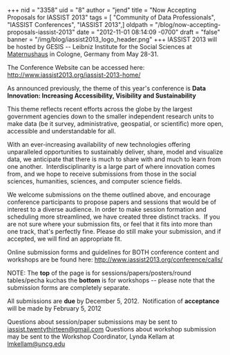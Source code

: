 +++
nid = "3358"
uid = "8"
author = "jend"
title = "Now Accepting Proposals for IASSIST 2013"
tags = [ "Community of Data Professionals", "IASSIST Conferences", "IASSIST 2013",]
oldpath = "/blog/now-accepting-proposals-iassist-2013"
date = "2012-11-01 08:14:09 -0700"
draft = "false"
banner = "/img/blog/iassist2013_logo_header.png"
+++
IASSIST 2013 will be hosted by GESIS -- Leibniz Institute for the Social
Sciences at
[Maternushaus](http://www.maternushaus.de/ "Opens external link in new window")
in Cologne, Germany from May 28-31.

The Conference Website can be accessed here:
<http://www.iassist2013.org/iassist-2013-home/>

As announced previously, the theme of this year's conference is **Data
Innovation: Increasing Accessibility, Visibility and Sustainability**

This theme reflects recent efforts across the globe by the largest
government agencies down to the smaller independent research units to
make data (be it survey, administrative, geospatial, or scientific) more
open, accessible and understandable for all.

With an ever-increasing availability of new technologies offering
unparalleled opportunities to sustainably deliver, share, model and
visualize data, we anticipate that there is much to share with and much
to learn from one another.  Interdisciplinarity is a large part of where
innovation comes from, and we hope to receive submissions from those in
the social sciences, humanities, sciences, and computer science fields.

We welcome submissions on the theme outlined above, and encourage
conference participants to propose papers and sessions that would be of
interest to a diverse audience. In order to make session formation and
scheduling more streamlined, we have created three distinct tracks.  If
you are not sure where your submission fits, or feel that it fits into
more than one track, that's perfectly fine. Please do still make your
submission, and if accepted, we will find an appropriate fit.

Online submission forms and guidelines for BOTH conference content and
workshops are be found here:
<http://www.iassist2013.org/conference/calls/>

NOTE: The **top** of the page is for sessions/papers/posters/round
tables/pecha kuchas the **bottom** is for workshops -- please note that
the submission forms are completely separate.

All submissions are **due** by December 5, 2012.  Notification of
**acceptance** will be made by February 5, 2012

Questions about session/paper submissions may be sent to
[iassist.twentythirteen@gmail.com](mailto:iassisttwentythirteen@gmail.com)
Questions about workshop submission may be sent to the Workshop
Coordinator, Lynda Kellam at <lmkellam@uncg.edu>
